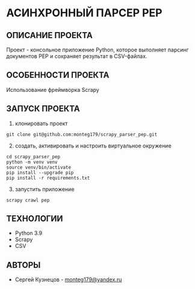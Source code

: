 # АСИНХРОННЫЙ ПАРСЕР PEP

## ОПИСАНИЕ ПРОЕКТА
Проект - консольное приложение Python, которое выполняет парсинг документов PEP и сохраняет результат в CSV-файлах.

## ОСОБЕННОСТИ ПРОЕКТА
Использование фреймворка Scrapy

## ЗАПУСК ПРОЕКТА
1. клонировать проект
```
git clone git@github.com:monteg179/scrapy_parser_pep.git
```
2. создать, активировать и настроить виртуальное окружение
```
cd scrapy_parser_pep
python -m venv venv
source venv/bin/activate
pip install --upgrade pip
pip install -r requirements.txt
```
3. запустить приложение
```
scrapy crawl pep
```

## ТЕХНОЛОГИИ
- Python 3.9
- Scrapy
- CSV

## АВТОРЫ
* Сергей Кузнецов - monteg179@yandex.ru


